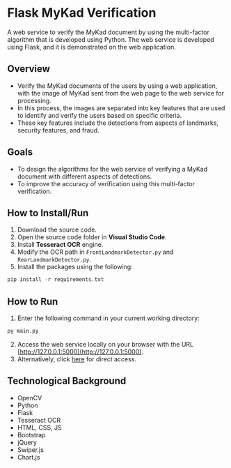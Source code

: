 # Flask MyKad Verification
A web service to verify the MyKad document by using the multi-factor algorithm that is developed using Python. 
The web service is developed using Flask, and it is demonstrated on the web application.

## Overview
- Verify the MyKad documents of the users by using a web application, with the image of MyKad sent from the web page to the web service for processing.
- In this process, the images are separated into key features that are used to identify and verify the users based on specific criteria.
- These key features include the detections from aspects of landmarks, security features, and fraud.

## Goals
- To design the algorithms for the web service of verifying a MyKad document with different aspects of detections.
- To improve the accuracy of verification using this multi-factor verification.

## How to Install/Run
1. Download the source code.
2. Open the source code folder in **Visual Studio Code**.
3. Install **Tesseract OCR** engine.
4. Modify the OCR path in `FrontLandmarkDetector.py` and `RearLandmarkDetector.py`.
5. Install the packages using the following:

```python
pip install -r requirements.txt
```

## How to Run
1. Enter the following command in your current working directory:

```python
py main.py
```

2. Access the web service locally on your browser with the URL [http://127.0.0.1:5000](http://127.0.0.1:5000).
2. Alternatively, click [here](https://mykad.herokuapp.com/) for direct access.

## Technological Background
- OpenCV
- Python
- Flask
- Tesseract OCR
- HTML, CSS, JS
- Bootstrap
- jQuery
- Swiper.js
- Chart.js